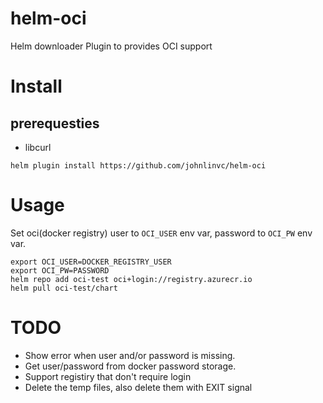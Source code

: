 # helm-oci
Helm downloader Plugin to provides OCI support

# Install

## prerequesties

- libcurl

```
helm plugin install https://github.com/johnlinvc/helm-oci
```

# Usage

Set oci(docker registry) user to `OCI_USER` env var, password to `OCI_PW` env var.

```
export OCI_USER=DOCKER_REGISTRY_USER
export OCI_PW=PASSWORD
helm repo add oci-test oci+login://registry.azurecr.io
helm pull oci-test/chart
```

# TODO

- Show error when user and/or password is missing.
- Get user/password from docker password storage.
- Support registiry that don't require login
- Delete the temp files, also delete them with EXIT signal
